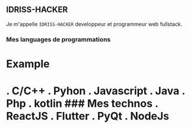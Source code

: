 ## IDRISS-HACKER
Je m'appelle `IDRISS-HACKER` developpeur et programmeur web fullstack.
### Mes languages de programmations
<h1>Example<h1>
. C/C++
. Pyhon
. Javascript
. Java
. Php
. kotlin
### Mes technos
. ReactJS
. Flutter
. PyQt
. NodeJs
